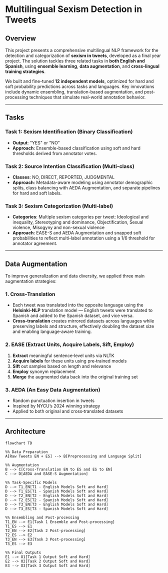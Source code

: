 # Multilingual Sexism Detection in Tweets

## Overview

This project presents a comprehensive multilingual NLP framework for the detection and categorization of **sexism in tweets**, developed as a final year project. The solution tackles three related tasks in **both English and Spanish**, using **ensemble learning**, **data augmentation**, and **cross-lingual training strategies**.

We built and fine-tuned **12 independent models**, optimized for hard and soft probability predictions across tasks and languages. Key innovations include dynamic ensembling, translation-based augmentation, and post-processing techniques that simulate real-world annotation behavior.

---

## Tasks

### Task 1: Sexism Identification (Binary Classification)
- **Output**: "YES" or "NO"
- **Approach**: Ensemble-based classification using soft and hard thresholds derived from annotator votes.

### Task 2: Source Intention Classification (Multi-class)
- **Classes**: NO, DIRECT, REPORTED, JUDGMENTAL
- **Approach**: Metadata-aware modeling using annotator demographic splits, class balancing with AEDA Augmentation, and separate pipelines for hard and soft labels.

### Task 3: Sexism Categorization (Multi-label)
- **Categories**: Multiple sexism categories per tweet: Ideological and inequality, Stereotyping and dominance, Objectification, Sexual violence, Misogyny and non-sexual violence
- **Approach**: EASE-S and AEDA Augmentation and snapped soft probabilities to reflect multi-label annotation using a 1/6 threshold for annotator agreement.

---
## Data Augmentation

To improve generalization and data diversity, we applied three main augmentation strategies:

### 1. Cross‑Translation
- Each tweet was translated into the opposite language using the **Helsinki‑NLP** translation model — English tweets were translated to Spanish and added to the Spanish dataset, and vice versa.  
- **Cross‑translation** creates mirrored datasets across languages while preserving labels and structure, effectively doubling the dataset size and enabling language‑aware training.

### 2. EASE (Extract Units, Acquire Labels, Sift, Employ)
1. **Extract** meaningful sentence‑level units via NLTK  
2. **Acquire labels** for these units using pre‑trained models  
3. **Sift** out samples based on length and relevance  
4. **Employ** synonym replacement  
5. **Merge** the augmented data back into the original training set

### 3. AEDA (An Easy Data Augmentation)
- Random punctuation insertion in tweets  
- Inspired by NYCU’s 2024 winning strategy  
- Applied to both original and cross‑translated datasets

---
## Architecture

```mermaid
flowchart TD

%% Data Preparation
A[Raw Tweets EN + ES] --> B[Preprocessing and Language Split]

%% Augmentation
B --> C[Cross-Translation EN to ES and ES to EN]
C --> D[AEDA and EASE-S Augmentation]

%% Task-Specific Models
D --> T1_EN[T1 - English Models Soft and Hard]
D --> T1_ES[T1 - Spanish Models Soft and Hard]
D --> T2_EN[T2 - English Models Soft and Hard]
D --> T2_ES[T2 - Spanish Models Soft and Hard]
D --> T3_EN[T3 - English Models Soft and Hard]
D --> T3_ES[T3 - Spanish Models Soft and Hard]

%% Ensembling and Post-processing
T1_EN --> E1[Task 1 Ensemble and Post-processing]
T1_ES --> E1
T2_EN --> E2[Task 2 Post-processing]
T2_ES --> E2
T3_EN --> E3[Task 3 Post-processing]
T3_ES --> E3

%% Final Outputs
E1 --> O1[Task 1 Output Soft and Hard]
E2 --> O2[Task 2 Output Soft and Hard]
E3 --> O3[Task 3 Output Soft and Hard]
```
